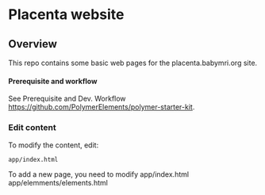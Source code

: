# Placenta website

## Overview

This repo contains some basic web pages for the placenta.babymri.org site.

#### Prerequisite and workflow
See Prerequisite and Dev. Workflow https://github.com/PolymerElements/polymer-starter-kit.
### Edit content
To modify the content, edit:
  
    app/index.html

To add a new page, you need to modify
    app/index.html
    app/elemments/elements.html
